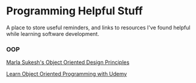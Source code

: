 # Programming Helpful Stuff

A place to store useful reminders, and links to resources I've found helpful while learning software development.

### OOP

[Marla Sukesh's Object Oriented Design Principles](https://www.codeproject.com/Articles/567768/Object-Oriented-Design-Principlest "Object Oriented Design Principles")

[Learn Object Oriented Programming with Udemy](https://blog.udemy.com/learn-object-oriented-programming/ "Learn Object Oriented Programming with Udemy")

